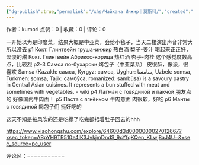 ```yaml
---
{"dg-publish":true,"permalink":"/xhs/Чайхана Инжир｜莫斯科/","created":"2025-03-17T22:21:26.007+08:00","updated":"2025-03-17T22:21:26.008+08:00"}
---
```


作者：kumori
点赞：0   |   收藏：0   |   评论：0

一开始以为是印度菜，结果大概是中亚菜，会给小毯子，当天二楼演出声音非常大所以没去
p1 Кокт. Глинтвейн груша-инжир 热白酒 梨子-姜汁 喝起来正正好，淡淡的甜
Кокт. Глинтвейн Абрикос-корица 热红酒 杏子-肉桂 这个感觉度数高点，比较烈
p2-3 Самса по-бухарски 烤包子（中亚菜系） 皮很酥，像派，很喜欢
Samsa (Kazakh: самса, Kyrgyz: самса, Uyghur: سامسا, Uzbek: somsa, Turkmen: somsa, Tajik: самбӯса, romanized: sambüsa) is a savoury pastry in Central Asian cuisines. It represents a bun stuffed with meat and sometimes with vegetables. - wiki
p4 Лагман с говядиной и пакчой 朋友点的 好像国内牛肉面！
p5 Паста с ягнёнком 牛肉意面 肉很软，好吃
p6 Манты с говядиной 肉包子们 挺好吃的
	
这天不知是被风吹的还是吃撑了吃完都捂着肚子回去的hhh

https://www.xiaohongshu.com/explore/64600d3d0000000027012667?xsec_token=ABpYH9TR510z4IK3JvkjmDndS_9cYfqKQen_KLwj8aJ4U=&xsec_source=pc_user

评论区：===========

